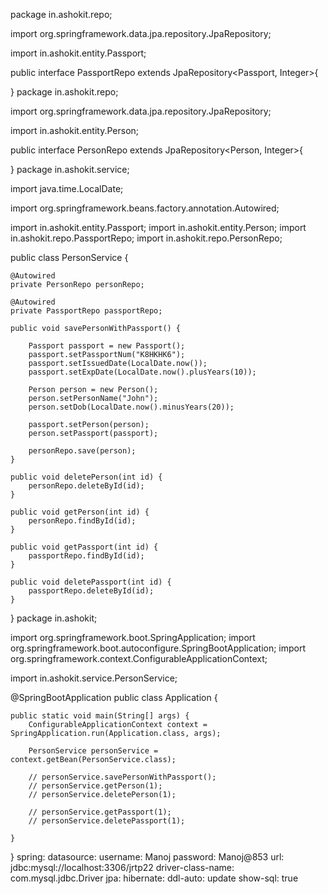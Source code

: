 package in.ashokit.repo;

import org.springframework.data.jpa.repository.JpaRepository;

import in.ashokit.entity.Passport;

public interface PassportRepo extends JpaRepository<Passport, Integer>{

}
package in.ashokit.repo;

import org.springframework.data.jpa.repository.JpaRepository;

import in.ashokit.entity.Person;

public interface PersonRepo extends JpaRepository<Person, Integer>{

}
package in.ashokit.service;

import java.time.LocalDate;

import org.springframework.beans.factory.annotation.Autowired;

import in.ashokit.entity.Passport;
import in.ashokit.entity.Person;
import in.ashokit.repo.PassportRepo;
import in.ashokit.repo.PersonRepo;

public class PersonService {

	@Autowired
	private PersonRepo personRepo;

	@Autowired
	private PassportRepo passportRepo;

	public void savePersonWithPassport() {

		Passport passport = new Passport();
		passport.setPassportNum("K8HKHK6");
		passport.setIssuedDate(LocalDate.now());
		passport.setExpDate(LocalDate.now().plusYears(10));

		Person person = new Person();
		person.setPersonName("John");
		person.setDob(LocalDate.now().minusYears(20));

		passport.setPerson(person);
		person.setPassport(passport);

		personRepo.save(person);
	}

	public void deletePerson(int id) {
		personRepo.deleteById(id);
	}

	public void getPerson(int id) {
		personRepo.findById(id);
	}

	public void getPassport(int id) {
		passportRepo.findById(id);
	}

	public void deletePassport(int id) {
		passportRepo.deleteById(id);
	}
}
package in.ashokit;

import org.springframework.boot.SpringApplication;
import org.springframework.boot.autoconfigure.SpringBootApplication;
import org.springframework.context.ConfigurableApplicationContext;

import in.ashokit.service.PersonService;

@SpringBootApplication
public class Application {

	public static void main(String[] args) {
		ConfigurableApplicationContext context = SpringApplication.run(Application.class, args);

		PersonService personService = context.getBean(PersonService.class);

		// personService.savePersonWithPassport();
		// personService.getPerson(1);
		// personService.deletePerson(1);

		// personService.getPassport(1);
		// personService.deletePassport(1);

	}
}
spring:
  datasource:
    username: Manoj
    password: Manoj@853
    url: jdbc:mysql://localhost:3306/jrtp22
    driver-class-name: com.mysql.jdbc.Driver
  jpa:
    hibernate:
      ddl-auto: update
    show-sql: true
